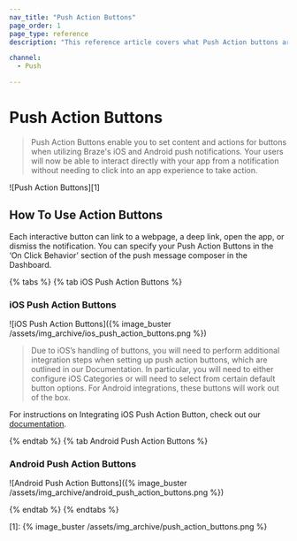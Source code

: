 ```yaml
---
nav_title: "Push Action Buttons"
page_order: 1
page_type: reference
description: "This reference article covers what Push Action buttons are and the difference across iOS and Android platforms."

channel:
  - Push

---
```


# Push Action Buttons

> Push Action Buttons enable you to set content and actions for buttons when utilizing Braze's iOS and Android push notifications. Your users will now be able to interact directly with your app from a notification without needing to click into an app experience to take action.

![Push Action Buttons][1]

## How To Use Action Buttons

Each interactive button can link to a webpage, a deep link, open the app, or dismiss the notification. You can specify your Push Action Buttons in the ‘On Click Behavior’ section of the push message composer in the Dashboard.

{% tabs %} 
{% tab iOS Push Action Buttons %}

### iOS Push Action Buttons
![iOS Push Action Buttons]({% image_buster /assets/img_archive/ios_push_action_buttons.png %})

>  Due to iOS’s handling of buttons, you will need to perform additional integration steps when setting up push action buttons, which are outlined in our Documentation. In particular, you will need to either configure iOS Categories or will need to select from certain default button options. For Android integrations, these buttons will work out of the box.

For instructions on Integrating iOS Push Action Button, check out our [documentation]({{site.baseurl}}/developer_guide/platform_integration_guides/ios/push_notifications/integration/#push-action-buttons-integration).

{% endtab %} 
{% tab Android Push Action Buttons %}

### Android Push Action Buttons
![Android Push Action Buttons]({% image_buster /assets/img_archive/android_push_action_buttons.png %})

{% endtab %} 
{% endtabs %} 


[1]: {% image_buster /assets/img_archive/push_action_buttons.png %}

